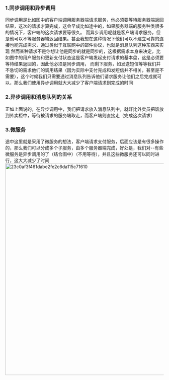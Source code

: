 ### 1.同步调用和异步调用
同步调用是比如图中的客户端调用服务器端请求服务，他必须要等待服务器端返回结果，这次的请求才算完成，这会早成比如途中的，如果服务器端的服务种类很多的情况下，客户端的这次请求要等很久。
而异步调用呢就是客户端请求服务，但是他可以不等服务器端返回结果。甚至我想在这种情况下他们可以不建立可靠的连接也能完成需求，通过类似于互联网中的邮件协议，也就是消息队列这种东西来实现
然而某种请求不是你想让他是同步的就是同步的，这根据需求本身来决定，比如图中的用户服务和更新支付状态这是客户端发起支付请求的基本盘，这是必须要等待结果返回的，因此他必须是同步调用，
而剩下服务，如发送短信等等我们并不急切的需求他们的调用结果（因为实际中支付完成和发短信并不相关，甚至是不需要），这个时候我们只需要通过消息队列告诉他们请求服务让他们之后完成就可以，那么我们使用异步调用就大大减少了客户端请求到完成的时间
### 2.异步调用和消息队列的关系
正如上面说的，在异步调用中，我们把请求放入消息队列中，就好比外卖员把饭放到外卖柜中，等待被请求的服务端取走，而客户端则直接走（完成这次请求）
### 3.微服务
途中这里就是采用了微服务的想法，客户端请求支付服务，后面应该是有很多操作的，那么我们可以分成多个子服务，由多个服务器端完成，好处是，我们对--有些微服务是异步调用的了（结合图中）（不用等待），并且这些微服务还可以同时进行，这大大减少了时间
<img width="673" alt="23c0af3f461dabe2fe2c6da115c71610" src="https://github.com/user-attachments/assets/c0c67039-5212-44b0-b3d4-654b77a22be7" />
